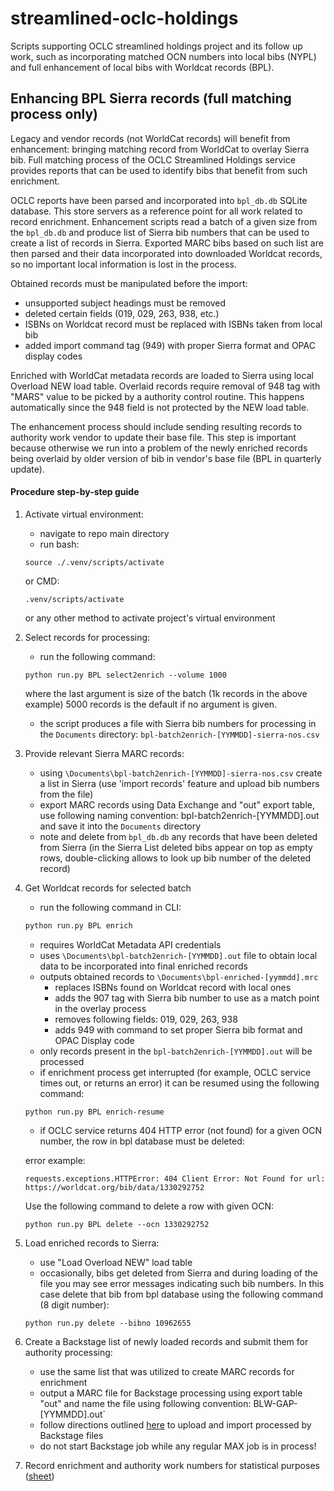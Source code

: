 # streamlined-oclc-holdings
Scripts supporting OCLC streamlined holdings project and its follow up work, such as incorporating matched OCN numbers into local bibs (NYPL) and full enhancement of local bibs with Worldcat records (BPL).

## Enhancing BPL Sierra records (full matching process only)
Legacy and vendor records (not WorldCat records) will benefit from enhancement: bringing matching record from WorldCat to overlay Sierra bib.
Full matching process of the OCLC Streamlined Holdings service provides reports that can be used to identify bibs that benefit from such enrichment.

OCLC reports have been parsed and incorporated into `bpl_db.db` SQLite database. This store servers as a reference point for all work related to record enrichment.
Enhancement scripts read a batch of a given size from the `bpl_db.db` and produce list of Sierra bib numbers that can be used to create a list of records in Sierra.
Exported MARC bibs based on such list are then parsed and their data incorporated into downloaded Worldcat records, so no important local information is lost in the process.

Obtained records must be manipulated before the import:
+ unsupported subject headings must be removed
+ deleted certain fields (019, 029, 263, 938, etc.)
+ ISBNs on Worldcat record must be replaced with ISBNs taken from local bib
+ added import command tag (949) with proper Sierra format and OPAC display codes


Enriched with WorldCat metadata records are loaded to Sierra using local Overload NEW load table. Overlaid records require removal of 948 tag with "MARS" value to be picked by a authority control routine. This happens automatically since the 948 field is not protected by the NEW load table.

The enhancement process should include sending resulting records to authority work vendor to update their base file. This step is important because otherwise we run into a problem of the newly enriched records being overlaid by older version of bib in vendor's base file (BPL in quarterly update).


#### Procedure step-by-step guide
1. Activate virtual environment:
	+ navigate to repo main directory
	+ run
	bash: 
	```
	source ./.venv/scripts/activate
	``` 
	or CMD:
	```
	.venv/scripts/activate
	```
	or any other method to activate project's virtual environment
2. Select records for processing:
	+ run the following command: 
	```
	python run.py BPL select2enrich --volume 1000
	``` 
	where the last argument is size of the batch (1k records in the above example) 5000 records is the default if no argument is given.
	+ the script produces a file with Sierra bib numbers for processing in the `Documents` directory: `bpl-batch2enrich-[YYMMDD]-sierra-nos.csv`
3. Provide relevant Sierra MARC records:
	+ using `\Documents\bpl-batch2enrich-[YYMMDD]-sierra-nos.csv` create a list in Sierra (use 'import records' feature and upload bib numbers from the file)
	+ export MARC records using Data Exchange and "out" export table, use following naming convention: bpl-batch2enrich-[YYMMDD].out and save it into the `Documents` directory
	+ note and delete from `bpl_db.db` any records that have been deleted from Sierra
	(in the Sierra List deleted bibs appear on top as empty rows, double-clicking allows to look up bib number of the deleted record)

4. Get Worldcat records for selected batch
	+ run the following command in CLI:
	```bash
	python run.py BPL enrich
	```
	+ requires WorldCat Metadata API credentials
	+ uses `\Documents\bpl-batch2enrich-[YYMMDD].out` file to obtain local data to be incorporated into final enriched records
	+ outputs obtained records to `\Documents\bpl-enriched-[yymmdd].mrc`
		+ replaces ISBNs found on Worldcat record with local ones
		+ adds the 907 tag with Sierra bib number to use as a match point in the overlay process
		+ removes following fields: 019, 029, 263, 938
		+ adds 949 with command to set proper Sierra bib format and OPAC Display code
	+ only records present in the `bpl-batch2enrich-[YYMMDD].out` will be processed
	+ if enrichment process get interrupted (for example, OCLC service times out, or returns an error) it can be resumed using the following command:
	```
	python run.py BPL enrich-resume
	```
	+ if OCLC service returns 404 HTTP error (not found) for a given OCN number, the row in bpl database must be deleted:

	error example:
	```
	requests.exceptions.HTTPError: 404 Client Error: Not Found for url: https://worldcat.org/bib/data/1330292752
	```
	Use the following command to delete a row with given OCN:
	```
	python run.py BPL delete --ocn 1330292752
	```

5. Load enriched records to Sierra:
	+ use "Load Overload NEW" load table
	+ occasionally, bibs get deleted from Sierra and during loading of the file you may see error messages indicating such bib numbers. In this case delete that bib from bpl database using the following command (8 digit number):
	```
	python run.py delete --bibno 10962655
	```
6. Create a Backstage list of newly loaded records and submit them for authority processing:
	+ use the same list that was utilized to create MARC records for enrichment
	+ output a MARC file for Backstage processing using export table "out" and name the file using following convention: BLW-GAP-[YYMMDD].out`
	+ follow directions outlined [here](https://docs.google.com/document/d/13EXSuZ8QVWnvwSxzYgTeQteNoFaQWqxJC6K-lyxL6DQ/edit#heading=h.mcwvej88gk8g) to upload and import processed by Backstage files
	+ do not start Backstage job while any regular MAX job is in process!
7. Record enrichment and authority work numbers for statistical purposes ([sheet](https://docs.google.com/spreadsheets/d/1fbVGzfgoG2-RTR_q0oeRlJltnzaDMCBxLL49sdOlLyE))
